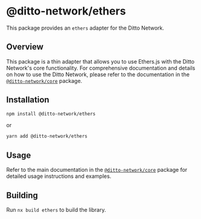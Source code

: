 # @ditto-network/ethers

This package provides an `ethers` adapter for the Ditto Network.


## Overview

This package is a thin adapter that allows you to use Ethers.js with the Ditto Network's core functionality. For comprehensive documentation and details on how to use the Ditto Network, please refer to the documentation in the [`@ditto-network/core`](../core/README.md) package.


## Installation

```bash
npm install @ditto-network/ethers
```

or 

```bash
yarn add @ditto-network/ethers
```


## Usage

Refer to the main documentation in the [`@ditto-network/core`](../core/README.md) package for detailed usage instructions and examples.


## Building

Run `nx build ethers` to build the library.
